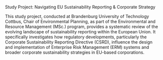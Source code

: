 Study Project: Navigating EU Sustainability Reporting & Corporate Strategy

This study project, conducted at Brandenburg University of Technology Cottbus, Chair of Environmental Planning, as part of the Environmental and Resource Management (MSc.) program, provides a systematic review of the evolving landscape of sustainability reporting within the European Union. It specifically investigates how regulatory developments, particularly the Corporate Sustainability Reporting Directive (CSRD), influence the design and implementation of Enterprise Risk Management (ERM) systems and broader corporate sustainability strategies in EU-based corporations.
